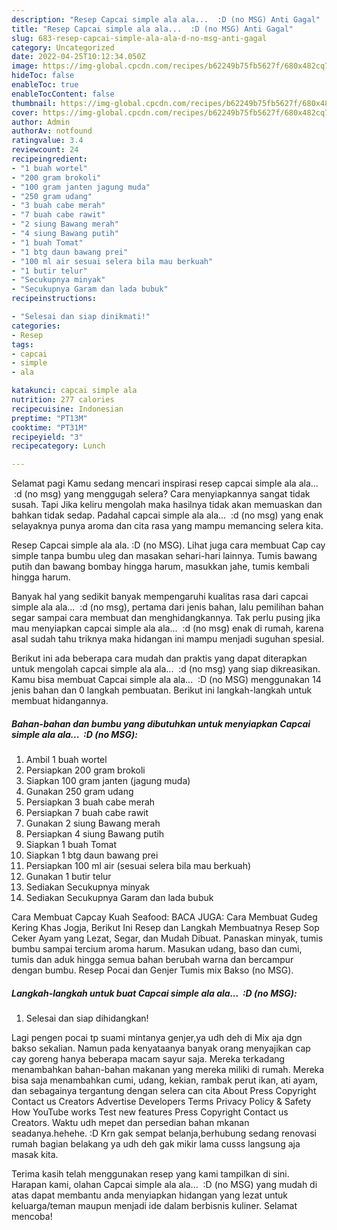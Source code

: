 ```yaml
---
description: "Resep Capcai simple ala ala...  :D (no MSG) Anti Gagal"
title: "Resep Capcai simple ala ala...  :D (no MSG) Anti Gagal"
slug: 683-resep-capcai-simple-ala-ala-d-no-msg-anti-gagal
category: Uncategorized
date: 2022-04-25T10:12:34.050Z
image: https://img-global.cpcdn.com/recipes/b62249b75fb5627f/680x482cq70/capcai-simple-ala-ala-d-no-msg-foto-resep-utama.jpg
hideToc: false
enableToc: true
enableTocContent: false
thumbnail: https://img-global.cpcdn.com/recipes/b62249b75fb5627f/680x482cq70/capcai-simple-ala-ala-d-no-msg-foto-resep-utama.jpg
cover: https://img-global.cpcdn.com/recipes/b62249b75fb5627f/680x482cq70/capcai-simple-ala-ala-d-no-msg-foto-resep-utama.jpg
author: Admin
authorAv: notfound
ratingvalue: 3.4
reviewcount: 24
recipeingredient:
- "1 buah wortel"
- "200 gram brokoli"
- "100 gram janten jagung muda"
- "250 gram udang"
- "3 buah cabe merah"
- "7 buah cabe rawit"
- "2 siung Bawang merah"
- "4 siung Bawang putih"
- "1 buah Tomat"
- "1 btg daun bawang prei"
- "100 ml air sesuai selera bila mau berkuah"
- "1 butir telur"
- "Secukupnya minyak"
- "Secukupnya Garam dan lada bubuk"
recipeinstructions:

- "Selesai dan siap dinikmati!"
categories:
- Resep
tags:
- capcai
- simple
- ala

katakunci: capcai simple ala 
nutrition: 277 calories
recipecuisine: Indonesian
preptime: "PT13M"
cooktime: "PT31M"
recipeyield: "3"
recipecategory: Lunch

---
```



Selamat pagi Kamu sedang mencari inspirasi resep capcai simple ala ala...  :d (no msg) yang menggugah selera? Cara menyiapkannya sangat tidak susah. Tapi Jika keliru mengolah maka hasilnya tidak akan memuaskan dan bahkan tidak sedap. Padahal capcai simple ala ala...  :d (no msg) yang enak selayaknya punya aroma dan cita rasa yang mampu memancing selera kita.


Resep Capcai simple ala ala. :D (no MSG). Lihat juga cara membuat Cap cay simple tanpa bumbu uleg dan masakan sehari-hari lainnya. Tumis bawang putih dan bawang bombay hingga harum, masukkan jahe, tumis kembali hingga harum.

Banyak hal yang sedikit banyak mempengaruhi kualitas rasa dari capcai simple ala ala...  :d (no msg), pertama dari jenis bahan, lalu pemilihan bahan segar sampai cara membuat dan menghidangkannya. Tak perlu pusing jika mau menyiapkan capcai simple ala ala...  :d (no msg) enak di rumah, karena asal sudah tahu triknya maka hidangan ini mampu menjadi suguhan spesial.


Berikut ini ada beberapa cara mudah dan praktis yang dapat diterapkan untuk mengolah capcai simple ala ala...  :d (no msg) yang siap dikreasikan. Kamu bisa membuat Capcai simple ala ala...  :D (no MSG) menggunakan 14 jenis bahan dan 0 langkah pembuatan. Berikut ini langkah-langkah untuk membuat hidangannya.

<!--inarticleads1-->

##### Bahan-bahan dan bumbu yang dibutuhkan untuk menyiapkan Capcai simple ala ala...  :D (no MSG):

1. Ambil 1 buah wortel
1. Persiapkan 200 gram brokoli
1. Siapkan 100 gram janten (jagung muda)
1. Gunakan 250 gram udang
1. Persiapkan 3 buah cabe merah
1. Persiapkan 7 buah cabe rawit
1. Gunakan 2 siung Bawang merah
1. Persiapkan 4 siung Bawang putih
1. Siapkan 1 buah Tomat
1. Siapkan 1 btg daun bawang prei
1. Persiapkan 100 ml air (sesuai selera bila mau berkuah)
1. Gunakan 1 butir telur
1. Sediakan Secukupnya minyak
1. Sediakan Secukupnya Garam dan lada bubuk


Cara Membuat Capcay Kuah Seafood: BACA JUGA: Cara Membuat Gudeg Kering Khas Jogja, Berikut Ini Resep dan Langkah Membuatnya Resep Sop Ceker Ayam yang Lezat, Segar, dan Mudah Dibuat. Panaskan minyak, tumis bumbu sampai tercium aroma harum. Masukan udang, baso dan cumi, tumis dan aduk hingga semua bahan berubah warna dan bercampur dengan bumbu. Resep Pocai dan Genjer Tumis mix Bakso (no MSG). 

<!--inarticleads2-->

##### Langkah-langkah untuk buat Capcai simple ala ala...  :D (no MSG):


1. Selesai dan siap dihidangkan!

Lagi pengen pocai tp suami mintanya genjer,ya udh deh di Mix aja dgn bakso sekalian. Namun pada kenyataanya banyak orang menyajikan cap cay goreng hanya beberapa macam sayur saja. Mereka terkadang menambahkan bahan-bahan makanan yang mereka miliki di rumah. Mereka bisa saja menambahkan cumi, udang, kekian, rambak perut ikan, ati ayam, dan sebagainya tergantung dengan selera can cita About Press Copyright Contact us Creators Advertise Developers Terms Privacy Policy &amp; Safety How YouTube works Test new features Press Copyright Contact us Creators. Waktu udh mepet dan persedian bahan mkanan seadanya.hehehe. :D Krn gak sempat belanja,berhubung sedang renovasi rumah bagian belakang ya udh deh gak mikir lama cusss langsung aja masak kita. 

Terima kasih telah menggunakan resep yang kami tampilkan di sini. Harapan kami, olahan Capcai simple ala ala...  :D (no MSG) yang mudah di atas dapat membantu anda menyiapkan hidangan yang lezat untuk keluarga/teman maupun menjadi ide dalam berbisnis kuliner. Selamat mencoba!
